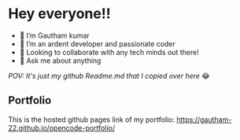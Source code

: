 # Hey everyone!!
- 👋 I’m Gautham kumar
- 👀 I’m an ardent developer and passionate coder
- 👬 Looking to collaborate with any tech minds out there!
- 💬 Ask me about anything

_POV: It's just my github Readme.md that I copied over here_ 😂

## Portfolio
This is the hosted github pages link of my portfolio: https://gautham-22.github.io/opencode-portfolio/